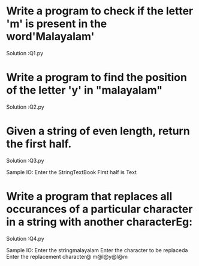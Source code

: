# Write a program to check if the letter 'm' is present in the word'Malayalam'
Solution :Q1.py



# Write a program to find the position of the letter 'y' in "malayalam"
Solution :Q2.py

# Given a string of even length, return the first half. 
Solution :Q3.py

Sample IO:
Enter the StringTextBook
First half is Text

# Write a program that replaces all occurances of a particular character  in a string  with another characterEg: 
Solution :Q4.py

Sample IO:
Enter the stringmalayalam
Enter the character to be replaceda
Enter the replacement character@
m@l@y@l@m




